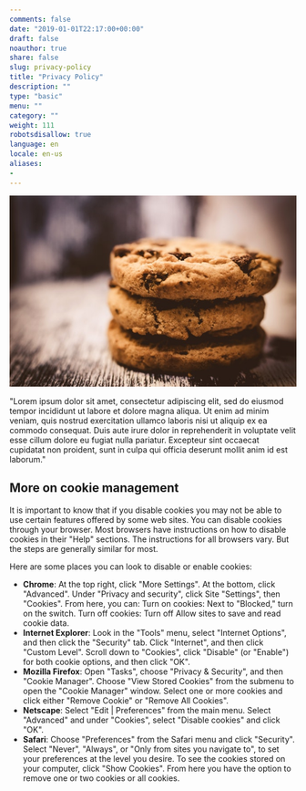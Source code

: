 ```yaml
---
comments: false
date: "2019-01-01T22:17:00+00:00"
draft: false
noauthor: true
share: false
slug: privacy-policy
title: "Privacy Policy"
description: ""
type: "basic"
menu: ""
category: ""
weight: 111
robotsdisallow: true
language: en
locale: en-us
aliases:
- 
---
```


![Cookies](cookies.jpg)

"Lorem ipsum dolor sit amet, consectetur adipiscing elit, sed do eiusmod tempor incididunt ut labore et dolore magna aliqua. Ut enim ad minim veniam, quis nostrud exercitation ullamco laboris nisi ut aliquip ex ea commodo consequat. Duis aute irure dolor in reprehenderit in voluptate velit esse cillum dolore eu fugiat nulla pariatur. Excepteur sint occaecat cupidatat non proident, sunt in culpa qui officia deserunt mollit anim id est laborum."

## More on cookie management
It is important to know that if you disable cookies you may not be able to use certain features offered by some web sites. You can disable cookies through your browser. Most browsers have instructions on how to disable cookies in their "Help" sections. The instructions for all browsers vary. But the steps are generally similar for most. 

Here are some places you can look to disable or enable cookies:

* **Chrome**: At the top right, click "More Settings". At the bottom, click "Advanced". Under "Privacy and security", click Site "Settings", then "Cookies". From here, you can: Turn on cookies: Next to "Blocked," turn on the switch. Turn off cookies: Turn off Allow sites to save and read cookie data.
* **Internet Explorer**: Look in the "Tools" menu, select "Internet Options", and then click the "Security" tab. Click "Internet", and then click "Custom Level". Scroll down to "Cookies", click "Disable" (or "Enable") for both cookie options, and then click "OK".
* **Mozilla Firefox**: Open "Tasks", choose "Privacy & Security", and then "Cookie Manager". Choose "View Stored Cookies" from the submenu to open the "Cookie Manager" window. Select one or more cookies and click either "Remove Cookie" or "Remove All Cookies".
* **Netscape**: Select "Edit | Preferences" from the main menu. Select "Advanced" and under "Cookies", select "Disable cookies" and click "OK".
* **Safari**: Choose "Preferences" from the Safari menu and click "Security". Select "Never", "Always", or "Only from sites you navigate to", to set your preferences at the level you desire. To see the cookies stored on your computer, click "Show Cookies". From here you have the option to remove one or two cookies or all cookies.